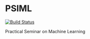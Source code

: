 # PSIML

[![Build Status](https://dev.azure.com/team0052/PSIML/_apis/build/status/Petlja.PSIML?branchName=master)](https://dev.azure.com/team0052/PSIML/_build/latest?definitionId=1&branchName=master)

Practical Seminar on Machine Learning
